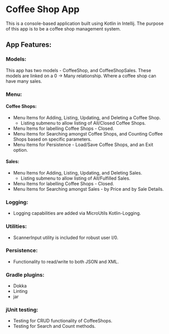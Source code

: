 # Coffee Shop App

This is a console-based application built using Kotlin in Intellij. The purpose of this app is to be a coffee shop management system.

## App Features:

### Models:

This app has two models - CoffeeShop, and CoffeeShopSales. These models are linked on a 0 -> Many relationship. Where a coffee shop can have many sales.

### Menu:

#### Coffee Shops:
- Menu Items for Adding, Listing, Updating, and Deleting a Coffee Shop.
  - Listing submenu to allow listing of All/Closed Coffee Shops.
- Menu Items for labelling Coffee Shops - Closed.
- Menu Items for Searching amongst Coffee Shops, and Counting Coffee Shops based on specific parameters.
- Menu Items for Persistence - Load/Save Coffee Shops, and an Exit option.

#### Sales:
- Menu Items for Adding, Listing, Updating, and Deleting Sales.
  - Listing submenu to allow listing of All/Fulfilled Sales.
- Menu Items for labelling Coffee Shops - Closed.
- Menu Items for Searching amongst Sales - by Price and by Sale Details.

### Logging:
- Logging capabilities are added via MicroUtils Kotlin-Logging.

### Utilities:
- ScannerInput utility is included for robust user I/0.

### Persistence:
- Functionality to read/write to both JSON and XML. 

### Gradle plugins:
- Dokka
- Linting
- jar

### jUnit testing:
- Testing for CRUD functionality of CoffeeShops.
- Testing for Search and Count methods.
